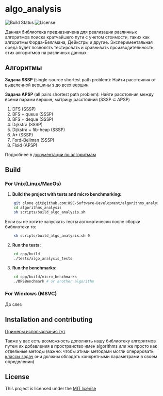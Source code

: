 # algo_analysis
![Build Status](https://github.com/HSE-Software-Development/algorithms_analysis/actions/workflows/ci.yml/badge.svg)
![License](https://img.shields.io/badge/License-MIT-blue.svg)

Данная библиотека предназначена для реализации различных алгоритмов поиска кратчайшего пути с учетом стоимости, таких как алгоритмы Форда-Беллмана, Дейкстры и другие. Экспериментальная среда будет позволять тестировать и сравнивать производительность этих алгоритмов на различных данных.

## Алгоритмы

**Задача SSSP** (single-source shortest path problem): Найти расстояния от выделенной вершины s до всех вершин

**Задача APSP** (all pairs shortest path problem): Найти расстояния между всеми парами вершин, матрицу расстояний (SSSP ⊂ APSP)

1. DFS (SSSP)
2. BFS + queue (SSSP)
3. BFS + deque (SSSP)
4. Dijkstra (SSSP)
5. Dijkstra + fib-heap (SSSP)
6. A\* (SSSP)
7. Ford-Bellman (SSSP)
8. Floid (APSP)

Подробнее в [документации по алгоритмам](docs/algorithms.md)

## Build

### For Unix(Linux/MacOs)

1. **Build the project with tests and micro benchmarking:**
```sh
    git clone git@github.com:HSE-Software-Development/algorithms_analysis.git
    cd algorithms_analysis
    sh scripts/build_algo_analysis.sh
```
Если вы не хотите запускать тесты автоматически после сборки библиотеки то:
```sh
    sh scripts/build_algo_analysis.sh 0
```

2. **Run the tests:**
```sh
    cd cpp/build
    ./tests/algo_analysis_tests
```

3. **Run the benchmarks:**
```sh
    cd cpp/build/micro_benchmarks
    ./DFSBenchmark # or another algorithm
```

### For Windows (MSVC)

До слез

## Installation and contributing
[Примеры использования тут](examples/README.md)

Также у вас есть возможность дополнять нашу библиотеку алгоритмов путем их добавления в пространство имен algorithms или же просто как отдельные методы (важно: чтобы этими методами могли оперировать [классы задач](docs/architecture.md) они должны обладать конкретными параметрами в своем определении)

## License

This project is licensed under the [MIT license](LICENSE)